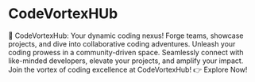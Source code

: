 # CodeVortexHUb
🚀 CodeVortexHub: Your dynamic coding nexus! Forge teams, showcase projects, and dive into collaborative coding adventures. Unleash your coding prowess in a community-driven space. Seamlessly connect with like-minded developers, elevate your projects, and amplify your impact. Join the vortex of coding excellence at CodeVortexHub! 👉 Explore Now!
